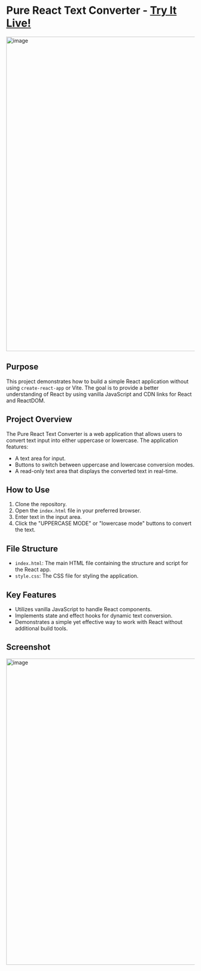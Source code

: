 # Pure React Text Converter - [Try It Live!]([https://website-name.com](https://umutyg.github.io/pure-react-vanilla-js/))

<img width="838" alt="image" src="https://github.com/UmutYG/pure-react-vanilla-js/assets/76229503/c2264441-fe05-4109-b1bb-60eedcf19bc4">



## Purpose

This project demonstrates how to build a simple React application without using `create-react-app` or Vite. The goal is to provide a better understanding of React by using vanilla JavaScript and CDN links for React and ReactDOM.

## Project Overview

The Pure React Text Converter is a web application that allows users to convert text input into either uppercase or lowercase. The application features:

- A text area for input.
- Buttons to switch between uppercase and lowercase conversion modes.
- A read-only text area that displays the converted text in real-time.

## How to Use

1. Clone the repository.
2. Open the `index.html` file in your preferred browser.
3. Enter text in the input area.
4. Click the "UPPERCASE MODE" or "lowercase mode" buttons to convert the text.

## File Structure

- `index.html`: The main HTML file containing the structure and script for the React app.
- `style.css`: The CSS file for styling the application.

## Key Features

- Utilizes vanilla JavaScript to handle React components.
- Implements state and effect hooks for dynamic text conversion.
- Demonstrates a simple yet effective way to work with React without additional build tools.

## Screenshot

<img width="816" alt="image" src="https://github.com/UmutYG/pure-react-vanilla-js/assets/76229503/d551516b-3dcf-413b-8c70-8ec3af826f17">
